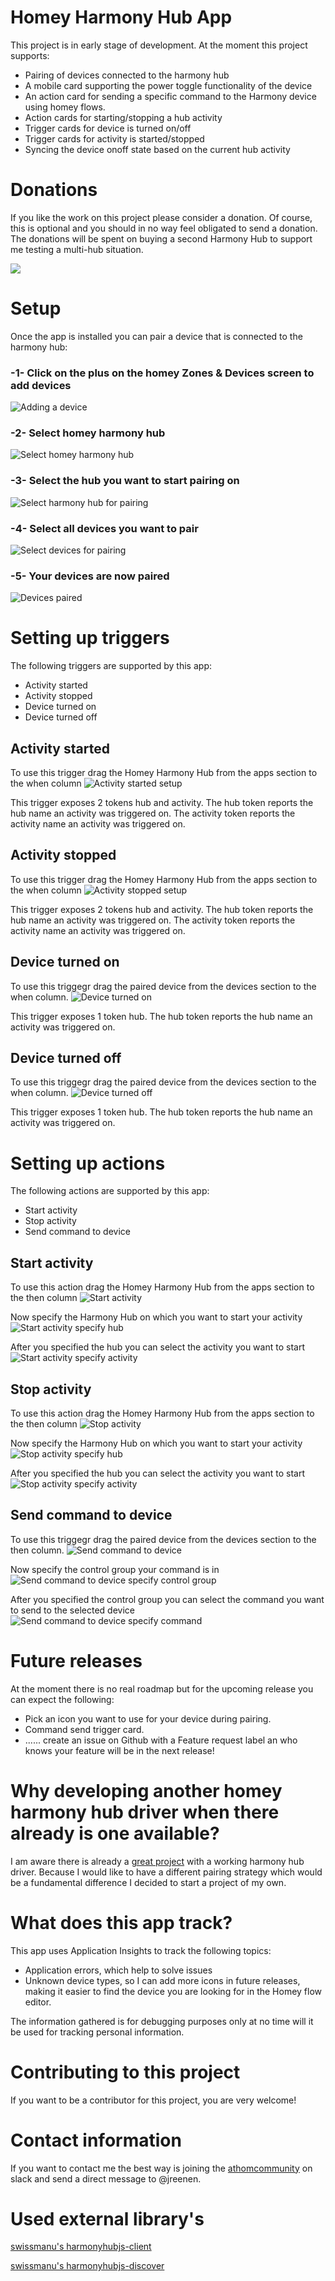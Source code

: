# Homey Harmony Hub App

This project is in early stage of development. At the moment this project supports:
- Pairing of devices connected to the harmony hub
- A mobile card supporting the power toggle functionality of the device
- An action card for sending a specific command to the Harmony device using homey flows.
- Action cards for starting/stopping a hub activity
- Trigger cards for device is turned on/off
- Trigger cards for activity is started/stopped
- Syncing the device onoff state based on the current hub activity

# Donations
If you like the work on this project please consider a donation. Of course, this is optional and you should in no way feel obligated to send a donation. The donations will be spent on buying a second Harmony Hub to support me testing a multi-hub situation.

[<img src="https://www.paypalobjects.com/en_GB/i/btn/btn_donate_SM.gif">](https://www.paypal.com/cgi-bin/webscr?cmd=_s-xclick&hosted_button_id=8LWS6UKUCHJNC)

# Setup

Once the app is installed you can pair a device that is connected to the harmony hub:

### -1- Click on the plus on the homey Zones & Devices screen to add devices

![Adding a device](https://github.com/jreenen/com.jreenen.homeyharmonyhub/blob/master/assets/images/documentation/Add_device.png)

### -2- Select homey harmony hub

![Select homey harmony hub](https://github.com/jreenen/com.jreenen.homeyharmonyhub/blob/master/assets/images/documentation/Select_homey_harmony_hub.png)

### -3- Select the hub you want to start pairing on

![Select harmony hub for pairing](https://github.com/jreenen/com.jreenen.homeyharmonyhub/blob/master/assets/images/documentation/Select_hub.png)

### -4- Select all devices you want to pair

![Select devices for pairing](https://github.com/jreenen/com.jreenen.homeyharmonyhub/blob/master/assets/images/documentation/Select_devices.png)

### -5- Your devices are now paired

![Devices paired](https://github.com/jreenen/com.jreenen.homeyharmonyhub/blob/master/assets/images/documentation/Devices_paired.png)

# Setting up triggers

The following triggers are supported by this app:

- Activity started
- Activity stopped
- Device turned on
- Device turned off

## Activity started

To use this trigger drag the Homey Harmony Hub from the apps section to the when column
![Activity started setup](https://github.com/jreenen/com.jreenen.homeyharmonyhub/blob/master/assets/images/documentation/Activity_started_trigger.png)

This trigger exposes 2 tokens hub and activity. The hub token reports the hub name an activity was triggered on. The activity token reports the activity name an activity was triggered on.


## Activity stopped

To use this trigger drag the Homey Harmony Hub from the apps section to the when column
![Activity stopped setup](https://github.com/jreenen/com.jreenen.homeyharmonyhub/blob/master/assets/images/documentation/Activity_stopped_trigger.png)

This trigger exposes 2 tokens hub and activity. The hub token reports the hub name an activity was triggered on. The activity token reports the activity name an activity was triggered on.


## Device turned on

To use this triggegr drag the paired device from the devices section to the when column.
![Device turned on](https://github.com/jreenen/com.jreenen.homeyharmonyhub/blob/master/assets/images/documentation/Device_turned_on_trigger.png)

This trigger exposes 1 token hub. The hub token reports the hub name an activity was triggered on. 


## Device turned off

To use this triggegr drag the paired device from the devices section to the when column.
![Device turned off](https://github.com/jreenen/com.jreenen.homeyharmonyhub/blob/master/assets/images/documentation/Device_turned_off_trigger.png)

This trigger exposes 1 token hub. The hub token reports the hub name an activity was triggered on. 

# Setting up actions

The following actions are supported by this app:
- Start activity
- Stop activity
- Send command to device

## Start activity

To use this action drag the Homey Harmony Hub from the apps section to the then column
![Start activity](https://github.com/jreenen/com.jreenen.homeyharmonyhub/blob/master/assets/images/documentation/Start_activity_action.png)

Now specify the Harmony Hub on which you want to start your activity 
![Start activity specify hub](https://github.com/jreenen/com.jreenen.homeyharmonyhub/blob/master/assets/images/documentation/Start_activity_action_select_hub.png)

After you specified the hub you can select the activity you want to start
![Start activity specify activity](https://github.com/jreenen/com.jreenen.homeyharmonyhub/blob/master/assets/images/documentation/Start_activity_action_select_activity.png)


## Stop activity

To use this action drag the Homey Harmony Hub from the apps section to the then column
![Stop activity](https://github.com/jreenen/com.jreenen.homeyharmonyhub/blob/master/assets/images/documentation/Stop_activity_action.png)

Now specify the Harmony Hub on which you want to start your activity 
![Stop activity specify hub](https://github.com/jreenen/com.jreenen.homeyharmonyhub/blob/master/assets/images/documentation/Stop_activity_action_select_hub.png)

After you specified the hub you can select the activity you want to start
![Stop activity specify activity](https://github.com/jreenen/com.jreenen.homeyharmonyhub/blob/master/assets/images/documentation/Stop_activity_action_select_activity.png)


## Send command to device

To use this triggegr drag the paired device from the devices section to the then column.
![Send command to device](https://github.com/jreenen/com.jreenen.homeyharmonyhub/blob/master/assets/images/documentation/Send_command_action.png)

Now specify the control group your command is in
![Send command to device specify control group](https://github.com/jreenen/com.jreenen.homeyharmonyhub/blob/master/assets/images/documentation/Send_command_action_select_control_group.png)

After you specified the control group you can select the command you want to send to the selected device
![Send command to device specify command](https://github.com/jreenen/com.jreenen.homeyharmonyhub/blob/master/assets/images/documentation/Send_command_action_select_command_option.png)


# Future releases

At the moment there is no real roadmap but for the upcoming release you can expect the following:
- Pick an icon you want to use for your device during pairing.
- Command send trigger card.
- ...... create an issue on Github with a Feature request label an who knows your feature will be in the next release!


# Why developing another homey harmony hub driver when there already is one available?

I am aware there is already a [great project](https://github.com/netactivenl/com.logitech.harmony.hub) with a working harmony hub driver. Because I would like to have a different pairing strategy which would be a fundamental difference I decided to start a project of my own.

# What does this app track?

This app uses Application Insights to track the following topics:
- Application errors, which help to solve issues
- Unknown device types, so I can add more icons in future releases, making it easier to find the device you are looking for in the Homey flow editor.

The information gathered is for debugging purposes only at no time will it be used for tracking personal information. 

# Contributing to this project
If you want to be a contributor for this project, you are very welcome! 

# Contact information
If you want to contact me the best way is joining the [athomcommunity](http://athomcommunity.slack.com) on slack and send a direct message to @jreenen.  


# Used external library's

[swissmanu's harmonyhubjs-client](https://github.com/swissmanu/harmonyhubjs-client)

[swissmanu's harmonyhubjs-discover](https://github.com/swissmanu/harmonyhubjs-discover)



